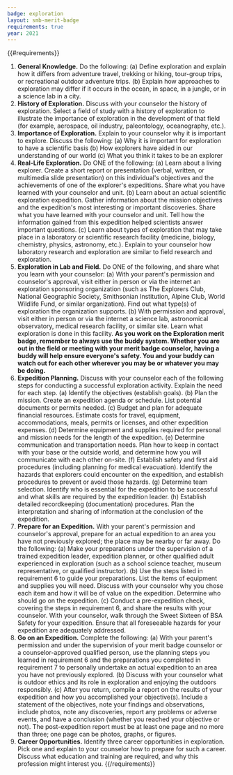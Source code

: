 ```yaml
---
badge: exploration
layout: smb-merit-badge
requirements: true
year: 2021
---
```


{{#requirements}}
1. **General Knowledge.** Do the following:
    (a) Define exploration and explain how it differs from adventure travel, trekking or hiking, tour-group trips, or recreational outdoor adventure trips.
    (b) Explain how approaches to exploration may differ if it occurs in the ocean, in space, in a jungle, or in a science lab in a city.
2. **History of Exploration.** Discuss with your counselor the history of exploration. Select a field of study with a history of exploration to illustrate the importance of exploration in the development of that field (for example, aerospace, oil industry, paleontology, oceanography, etc.).
3. **Importance of Exploration.** Explain to your counselor why it is important to explore. Discuss the following:
    (a) Why it is important for exploration to have a scientific basis
    (b) How explorers have aided in our understanding of our world
    (c) What you think it takes to be an explorer
4. **Real-Life Exploration.** Do ONE of the following:
    (a) Learn about a living explorer. Create a short report or presentation (verbal, written, or multimedia slide presentation) on this individual's objectives and the achievements of one of the explorer's expeditions. Share what you have learned with your counselor and unit.
    (b) Learn about an actual scientific exploration expedition. Gather information about the mission objectives and the expedition's most interesting or important discoveries. Share what you have learned with your counselor and unit. Tell how the information gained from this expedition helped scientists answer important questions.
    (c) Learn about types of exploration that may take place in a laboratory or scientific research facility (medicine, biology, chemistry, physics, astronomy, etc.). Explain to your counselor how laboratory research and exploration are similar to field research and exploration.
5. **Exploration in Lab and Field.** Do ONE of the following, and share what you learn with your counselor:
    (a) With your parent's permission and counselor's approval, visit either in person or via the internet an exploration sponsoring organization (such as The Explorers Club, National Geographic Society, Smithsonian Institution, Alpine Club, World Wildlife Fund, or similar organization). Find out what type(s) of exploration the organization supports.
    (b) With permission and approval, visit either in person or via the internet a science lab, astronomical observatory, medical research facility, or similar site. Learn what exploration is done in this facility.
    **As you work on the Exploration merit badge, remember to always use the buddy system. Whether you are out in the field or meeting with your merit badge counselor, having a buddy will help ensure everyone's safety. You and your buddy can watch out for each other wherever you may be or whatever you may be doing.**
6. **Expedition Planning.** Discuss with your counselor each of the following steps for conducting a successful exploration activity. Explain the need for each step.
    (a) Identify the objectives (establish goals).
    (b) Plan the mission. Create an expedition agenda or schedule. List potential documents or permits needed.
    (c) Budget and plan for adequate financial resources. Estimate costs for travel, equipment, accommodations, meals, permits or licenses, and other expedition expenses.
    (d) Determine equipment and supplies required for personal and mission needs for the length of the expedition.
    (e) Determine communication and transportation needs. Plan how to keep in contact with your base or the outside world, and determine how you will communicate with each other on-site.
    (f) Establish safety and first aid procedures (including planning for medical evacuation). Identify the hazards that explorers could encounter on the expedition, and establish procedures to prevent or avoid those hazards.
    (g) Determine team selection. Identify who is essential for the expedition to be successful and what skills are required by the expedition leader.
    (h) Establish detailed recordkeeping (documentation) procedures. Plan the interpretation and sharing of information at the conclusion of the expedition.
7. **Prepare for an Expedition.** With your parent's permission and counselor's approval, prepare for an actual expedition to an area you have not previously explored; the place may be nearby or far away. Do the following:
    (a) Make your preparations under the supervision of a trained expedition leader, expedition planner, or other qualified adult experienced in exploration (such as a school science teacher, museum representative, or qualified instructor).
    (b) Use the steps listed in requirement 6 to guide your preparations. List the items of equipment and supplies you will need. Discuss with your counselor why you chose each item and how it will be of value on the expedition. Determine who should go on the expedition.
    (c) Conduct a pre-expedition check, covering the steps in requirement 6, and share the results with your counselor. With your counselor, walk through the Sweet Sixteen of BSA Safety for your expedition. Ensure that all foreseeable hazards for your expedition are adequately addressed.
8. **Go on an Expedition.** Complete the following:
    (a) With your parent's permission and under the supervision of your merit badge counselor or a counselor-approved qualified person, use the planning steps you learned in requirement 6 and the preparations you completed in requirement 7 to personally undertake an actual expedition to an area you have not previously explored.
    (b) Discuss with your counselor what is outdoor ethics and its role in exploration and enjoying the outdoors responsibly.
    (c) After you return, compile a report on the results of your expedition and how you accomplished your objective(s). Include a statement of the objectives, note your findings and observations, include photos, note any discoveries, report any problems or adverse events, and have a conclusion (whether you reached your objective or not). The post-expedition report must be at least one page and no more than three; one page can be photos, graphs, or figures.
9. **Career Opportunities.** Identify three career opportunities in exploration. Pick one and explain to your counselor how to prepare for such a career. Discuss what education and training are required, and why this profession might interest you.
{{/requirements}}
